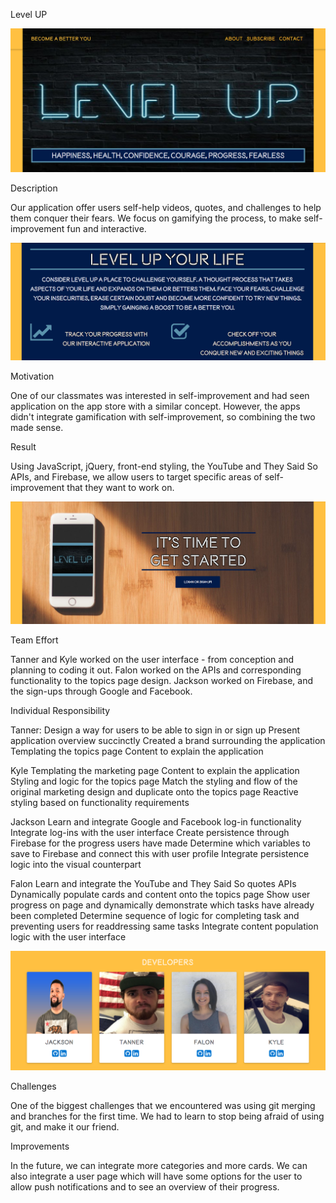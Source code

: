 Level UP

![alt-text](home-page/images/image.png)

Description

Our application offer users self-help videos, quotes, and challenges to help them conquer their fears. We focus on gamifying the process, to make self-improvement fun and interactive. 

![alt-text](home-page/images/image2.png)

Motivation

One of our classmates was interested in self-improvement and had seen application on the app store with a similar concept. However, the apps didn't integrate gamification with self-improvement, so combining the two made sense. 

Result

Using JavaScript, jQuery, front-end styling, the YouTube and They Said So APIs, and Firebase, we allow users to target specific areas of self-improvement that they want to work on. 

![alt-text](home-page/images/image3.png)

Team Effort

Tanner and Kyle worked on the user interface - from conception and planning to coding it out. Falon worked on the APIs and corresponding functionality to the topics page design. Jackson worked on Firebase, and the sign-ups through Google and Facebook. 

Individual Responsibility

Tanner: 
Design a way for users to be able to sign in or sign up
Present application overview succinctly 
Created a brand surrounding the application
Templating the topics page
Content to explain the application

Kyle
Templating the marketing page
Content to explain the application
Styling and logic for the topics page
Match the styling and flow of the original marketing design and duplicate onto the topics page
Reactive styling based on functionality requirements

Jackson
Learn and integrate Google and Facebook log-in functionality
Integrate log-ins with the user interface
Create persistence through Firebase for the progress users have made
Determine which variables to save to Firebase and connect this with user profile
Integrate persistence logic into the visual counterpart

Falon
Learn and integrate the YouTube and They Said So quotes APIs
Dynamically populate cards and content onto the topics page
Show user progress on page and dynamically demonstrate which tasks have already been completed
Determine sequence of logic for completing task and preventing users for readdressing same tasks
Integrate content population logic with the user interface

![alt-text](home-page/images/image4.png)

Challenges

One of the biggest challenges that we encountered was using git merging and branches for the first time. We had to learn to stop being afraid of using git, and make it our friend. 

Improvements

In the future, we can integrate more categories and more cards. We can also integrate a user page which will have some options for the user to allow push notifications and to see an overview of their progress. 
  
  
  
